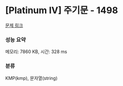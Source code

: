 # [Platinum IV] 주기문 - 1498 

[문제 링크](https://www.acmicpc.net/problem/1498) 

### 성능 요약

메모리: 7860 KB, 시간: 328 ms

### 분류

KMP(kmp), 문자열(string)

